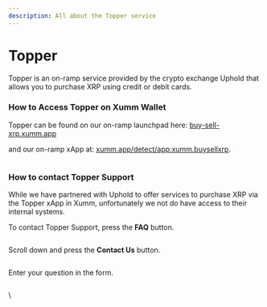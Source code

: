 ```yaml
---
description: All about the Topper service
---
```


# Topper

Topper is an on-ramp service provided by the crypto exchange Uphold that allows you to purchase XRP using credit or debit cards.

### How to Access Topper on Xumm Wallet <a href="#how-to-access-topper-on-xumm-wallet" id="how-to-access-topper-on-xumm-wallet"></a>

Topper can be found on our on-ramp launchpad here: [buy-sell-xrp.xumm.app](https://buy-sell-xrp.xumm.app/)&#x20;

and our on-ramp xApp at:  [xumm.app/detect/app:xumm.buysellxrp](https://xumm.app/detect/xapp:xumm.buysellxrp).



<figure><img src="../../.gitbook/assets/Topper - 3.png" alt=""><figcaption></figcaption></figure>

### How to contact Topper Support <a href="#how-to-access-topper-on-xumm-wallet" id="how-to-access-topper-on-xumm-wallet"></a>

While we have partnered with Uphold to offer services to purchase XRP via the Topper xApp in Xumm, unfortunately we not do have access to their internal systems.&#x20;

To contact Topper Support, press the **FAQ** button.

<figure><img src="../../.gitbook/assets/Topper - 4.png" alt=""><figcaption></figcaption></figure>

Scroll down and press the **Contact Us** button.

<figure><img src="../../.gitbook/assets/Topper - 5.png" alt=""><figcaption></figcaption></figure>

Enter your question in the form.

<figure><img src="../../.gitbook/assets/Topper - 6.png" alt=""><figcaption></figcaption></figure>

\
